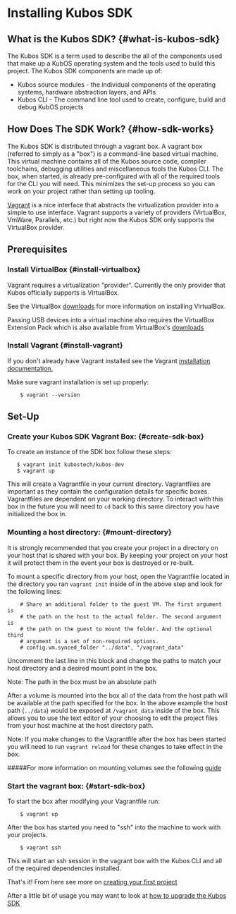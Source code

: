 # Installing Kubos SDK

## What is the Kubos SDK? {#what-is-kubos-sdk}

The Kubos SDK is a term used to describe the all of the components used that make up a KubOS operating system and the tools used to build this project.
The Kubos SDK components are made up of:

 * Kubos source modules - the individual components of the operating systems, hardware abstraction layers, and APIs
 * Kubos CLI - The command line tool used to create, configure, build and debug KubOS projects


## How Does The SDK Work? {#how-sdk-works}

The Kubos SDK is distributed through a vagrant box. A vagrant box (referred to simply as a "box") is a command-line based virtual machine. This virtual machine contains all of the Kubos source code, compiler toolchains,
debugging utilities and miscellaneous tools the Kubos CLI. The box, when started, is already pre-configured with all of the required tools for the CLI you will need. This minimizes the set-up process
so you can work on your project rather than setting up tooling.

[Vagrant](https://www.vagrantup.com/docs/) is a nice interface that abstracts the virtualization provider into a simple to use interface. Vagrant supports a variety of providers (VirtualBox, VmWare, Parallels, etc.) but
right now the Kubos SDK only supports the VirtualBox provider.


## Prerequisites

### Install VirtualBox {#install-virtualbox}

Vagrant requires a virtualization "provider". Currently the only provider that Kubos officially supports is VirtualBox.

See the VirtualBox [downloads](https://www.virtualbox.org/wiki/Downloads) for more information on installing VirtualBox.

Passing USB devices into a virtual machine also requires the VirtualBox Extension Pack which is also available from VirtualBox's [downloads](https://www.virtualbox.org/wiki/Downloads)

### Install Vagrant {#install-vagrant}

If you don't already have Vagrant installed see the Vagrant [installation documentation.](https://www.vagrantup.com/docs/installation)

Make sure vagrant installation is set up properly:

        $ vagrant --version

## Set-Up

### Create your Kubos SDK Vagrant Box: {#create-sdk-box}

To create an instance of the SDK box follow these steps:

       $ vagrant init kubostech/kubos-dev
       $ vagrant up

This will create a Vagrantfile in your current directory. Vagrantfiles are important as they contain the configuration details for specific boxes.
Vagrantfiles are dependent on your working directory. To interact with this box in the future you will need to `cd` back to this same directory you have initialized the box in.


### Mounting a host directory: {#mount-directory}

It is strongly recommended that you create your project in a directory on your host that is shared with your box. By keeping your project on your host it will protect them in the event your box is destroyed or re-built.

To mount a specific directory from your host, open the Vagrantfile located in the directory you ran `vagrant init` inside of in the above step and look for the following lines:

        # Share an additional folder to the guest VM. The first argument is
        # the path on the host to the actual folder. The second argument is
        # the path on the guest to mount the folder. And the optional third
        # argument is a set of non-required options.
        # config.vm.synced_folder "../data", "/vagrant_data"

Uncomment the last line in this block and change the paths to match your host directory and a desired mount point in the box. 

Note: The path in the box must be an absolute path

After a volume is mounted into the box all of the data from the host path will be available at the path specified for the box. In the above example the host path (`../data`) would be exposed at `/vagrant_data` inside of the box.
This allows you to use the text editor of your choosing to edit the project files from your host machine at the host directory path.

Note: If you make changes to the Vagrantfile after the box has been started you will need to run `vagrant reload` for these changes to take effect in the box.

#####For more information on mounting volumes see the following [guide](https://www.vagrantup.com/docs/synced-folders/basic_usage.html)

### Start the vagrant box: {#start-sdk-box}

To start the box after modifying your Vagrantfile run:

        $ vagrant up

After the box has started you need to "ssh" into the machine to work with your projects.

        $ vagrant ssh

This will start an ssh session in the vagrant box with the Kubos CLI and all of the required dependencies installed.

That's it! From here see more on [creating your first project](docs/first-project.md)

After a little bit of usage you may want to look at [how to upgrade the Kubos SDK](docs/sdk-upgrading.md)
